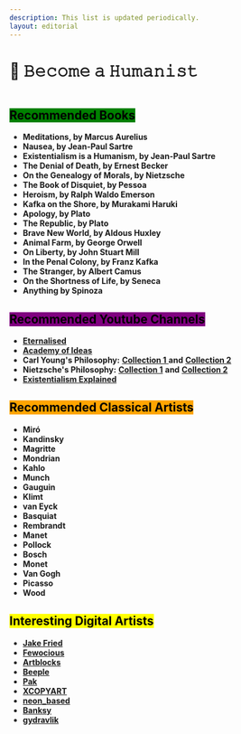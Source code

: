 ```yaml
---
description: This list is updated periodically.
layout: editorial
---
```


# 🌹 𝙱𝚎𝚌𝚘𝚖𝚎 𝚊 𝙷𝚞𝚖𝚊𝚗𝚒𝚜𝚝

<figure><img src="../../../../../../.gitbook/assets/pexels-btgl-♡-3689633.jpg" alt=""><figcaption></figcaption></figure>

## <mark style="background-color:green;">Recommended Books</mark>

* **Meditations, by Marcus Aurelius**
* **Nausea, by Jean-Paul Sartre**
* **Existentialism is a Humanism, by Jean-Paul Sartre**
* **The Denial of Death, by Ernest Becker**
* **On the Genealogy of Morals, by Nietzsche**
* **The Book of Disquiet, by Pessoa**
* **Heroism, by Ralph Waldo Emerson**
* **Kafka on the Shore, by Murakami Haruki**
* **Apology, by Plato**
* **The Republic, by Plato**
* **Brave New World, by Aldous Huxley**
* **Animal Farm, by George Orwell**
* **On Liberty, by John Stuart Mill**
* **In the Penal Colony, by Franz Kafka**
* **The Stranger, by Albert Camus**
* **On the Shortness of Life, by Seneca**
* **Anything by Spinoza**

## <mark style="background-color:purple;">Recommended Youtube Channels</mark>

* [**Eternalised**](https://www.youtube.com/@Eternalised)
* [**Academy of Ideas**](https://www.youtube.com/@academyofideas)
* **Carl Young's Philosophy:** [**Collection 1** ](https://www.youtube.com/playlist?list=PL\_0I7-kEnl0a-LIJt0jzonLLufyjRGje6)**and** [**Collection 2**](https://www.youtube.com/playlist?list=PLAYxecbGotUz1tjZlymlSc30aENg\_S0Xp)
* **Nietzsche's Philosophy:** [**Collection 1**](https://www.youtube.com/playlist?list=PL\_0I7-kEnl0Zl6FCbMY6dadEFg5iQ516w) **and** [**Collection 2**](https://www.youtube.com/playlist?list=PLAYxecbGotUyqiNRXY\_VrUvF952rLmyNl)
* [**Existentialism Explained**](https://www.youtube.com/playlist?list=PL\_0I7-kEnl0Y\_3uTzJ-j-Hqk2Memvivkg)

## <mark style="background-color:orange;">Recommended Classical Artists</mark>

* **Miró**
* **Kandinsky**
* **Magritte**
* **Mondrian**
* **Kahlo**
* **Munch**
* **Gauguin**
* **Klimt**
* **van Eyck**
* **Basquiat**
* **Rembrandt**
* **Manet**
* **Pollock**
* **Bosch**
* **Monet**
* **Van Gogh**
* **Picasso**
* **Wood**

## <mark style="background-color:yellow;">Interesting Digital Artists</mark>

* [**Jake Fried**](http://inkwood.net/)
* [**Fewocious**](https://twitter.com/fewocious)
* [**Artblocks**](https://twitter.com/artblocks\_io)
* [**Beeple**](https://twitter.com/beeple)
* [**Pak**](https://twitter.com/muratpak)
* [**XCOPYART**](https://twitter.com/XCOPYART)
* [**neon\_based**](https://twitter.com/neon\_based)
* [**Banksy**](https://www.banksy.co.uk/)
* [**gydravlik**](https://gydravlik.art/)
